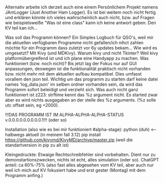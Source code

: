 Alternativ arbeite ich derzeit auch eine einem Persönlichem Projekt namens JAmLogger (Just Another Ham Logger).
Es ist bei weitem noch nicht fertig und erklären könnte ich vieles wahrscheinlich auch nicht, bzw. auf Fragen wie beispielsweiße "Was ist eine class" kann ich keine antwort geben. Den KV teil kan ich...

Was soll das Programm können?
    Ein Simples Logbuch für QSO's, weil mir die aktuellen verfügbaren Programme nicht gefallen/ich nihct zahlen möchte für ein Programm dass zuletzt vor 6y updates bekam...
Wie wird es umgesetzt?
    Mit Kivy (und MDKivy). Warum kivy und nicht Tkinter? Weil kivy platformübergreifend ist und ich plane eine Handyapp zu machen.
Was funktioniert (bzw. noch nicht)?
    Bis jetzt lag der Fokus nur auf GUI anpassungen, deswegen ist die funktionalität praktisch nicht vorhanden bzw. nicht mehr mit dem aktuellen aufbau kompatibel. Dies umfasst vorallem den json teil. Wichtig um das programm zu starten darf keine datei names 'log_data.json' im selben ordner vorhanden sein, da wird das Programm sofort beleidigt und verzieht sich.
    Was auch nicht ganz funktioniert ist z223: strftime kennt das %z argument nicht. Es started zwar aber es wird nichts ausgagaben an der stelle des %z arguments. (%z solle utc offset sein, eg +2000).

!!!DAS PROGRAMM IST IM ALPHA-ALPHA-ALPHA-STATUS v.0.0.0.0.0.0.0.0.0.1!!! (oder so)

Installation (also wie es bei mir funktioniert #alpha-stage):
    python (duh) <-- halbwegs aktuell (in meinem fall 3.12)
    pip install https://github.com/kivymd/KivyMD/archive/master.zip (weil die standartversion in pip zu alt ist)

Kleingedruckte:
    Etwaige Rechtschreibfehler sind vorbehalten. Dient nur zu demonstartionszwecken, nichts ist echt, alles simulation (oder so). ChatGPT anteil: ca 60%-75% (also fast alles abgesehen vom KV teil, aber auch nur weil ich mich auf KV fokusiert habe und erst gester (Montag) mit dem Programm anfing.)
